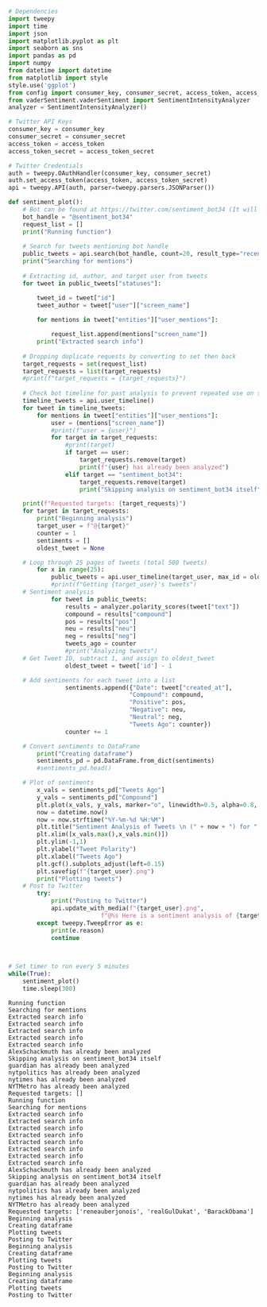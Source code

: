 

```python
# Dependencies
import tweepy
import time
import json
import matplotlib.pyplot as plt
import seaborn as sns
import pandas as pd
import numpy
from datetime import datetime
from matplotlib import style
style.use('ggplot')
from config import consumer_key, consumer_secret, access_token, access_token_secret
from vaderSentiment.vaderSentiment import SentimentIntensityAnalyzer
analyzer = SentimentIntensityAnalyzer()
```


```python
# Twitter API Keys
consumer_key = consumer_key
consumer_secret = consumer_secret
access_token = access_token
access_token_secret = access_token_secret
```


```python
# Twitter Credentials
auth = tweepy.OAuthHandler(consumer_key, consumer_secret)
auth.set_access_token(access_token, access_token_secret)
api = tweepy.API(auth, parser=tweepy.parsers.JSONParser())
```


```python
def sentiment_plot():
    # Bot can be found at https://twitter.com/sentiment_bot34 (It will most likely be non functional but tweets of graphs will be visable)
    bot_handle = "@sentiment_bot34"
    request_list = []
    print("Running function")
    
    # Search for tweets mentioning bot handle
    public_tweets = api.search(bot_handle, count=20, result_type="recent")
    print("Searching for mentions")
    
    # Extracting id, author, and target user from tweets
    for tweet in public_tweets["statuses"]:

        tweet_id = tweet["id"]
        tweet_author = tweet["user"]["screen_name"]
    
        for mentions in tweet["entities"]["user_mentions"]:

            request_list.append(mentions["screen_name"])
        print("Extracted search info")
        
    # Dropping duplicate requests by converting to set then back
    target_requests = set(request_list)
    target_requests = list(target_requests)
    #print(f"target_requests = {target_requests}")
 
    # Check bot timeline for past analysis to prevent repeated use on same user
    timeline_tweets = api.user_timeline()
    for tweet in timeline_tweets:
        for mentions in tweet["entities"]["user_mentions"]:
            user = (mentions["screen_name"])
            #print(f"user = {user}")
            for target in target_requests:
                #print(target)
                if target == user:
                    target_requests.remove(target)
                    print(f"{user} has already been analyzed")
                elif target == "sentiment_bot34":
                    target_requests.remove(target)
                    print("Skipping analysis on sentiment_bot34 itself")

    print(f"Requested targets: {target_requests}")    
    for target in target_requests:
        print("Beginning analysis")
        target_user = f"@{target}"
        counter = 1
        sentiments = []
        oldest_tweet = None

    # Loop through 25 pages of tweets (total 500 tweets)
        for x in range(25):
            public_tweets = api.user_timeline(target_user, max_id = oldest_tweet)
            #print(f"Getting {target_user}'s tweets")
    # Sentiment analysis
            for tweet in public_tweets:
                results = analyzer.polarity_scores(tweet["text"])
                compound = results["compound"]
                pos = results["pos"]
                neu = results["neu"]
                neg = results["neg"]
                tweets_ago = counter
                #print("Analyzing tweets")
    # Get Tweet ID, subtract 1, and assign to oldest_tweet
                oldest_tweet = tweet['id'] - 1

    # Add sentiments for each tweet into a list
                sentiments.append({"Date": tweet["created_at"], 
                                  "Compound": compound,
                                  "Positive": pos,
                                  "Negative": neu,
                                  "Neutral": neg,
                                  "Tweets Ago": counter})
                counter += 1

    # Convert sentiments to DataFrame
        print("Creating dataframe")
        sentiments_pd = pd.DataFrame.from_dict(sentiments)
        #sentiments_pd.head()

    # Plot of sentiments
        x_vals = sentiments_pd["Tweets Ago"]
        y_vals = sentiments_pd["Compound"]
        plt.plot(x_vals, y_vals, marker="o", linewidth=0.5, alpha=0.8, color="blue")
        now = datetime.now()
        now = now.strftime("%Y-%m-%d %H:%M")
        plt.title("Sentiment Analysis of Tweets \n (" + now + ") for " + target_user)
        plt.xlim([x_vals.max(),x_vals.min()])
        plt.ylim(-1,1)
        plt.ylabel("Tweet Polarity")
        plt.xlabel("Tweets Ago")
        plt.gcf().subplots_adjust(left=0.15)
        plt.savefig(f"{target_user}.png")  
        print("Plotting tweets")
    # Post to Twitter
        try:
            print("Posting to Twitter")
            api.update_with_media(f"{target_user}.png",
                          f"@%s Here is a sentiment analysis of {target_user}" % tweet_author, in_reply_to_status_id=tweet_id)   
        except tweepy.TweepError as e:
            print(e.reason)
            continue

                
```


```python
# Set timer to run every 5 minutes
while(True):
    sentiment_plot()
    time.sleep(300)
```

    Running function
    Searching for mentions
    Extracted search info
    Extracted search info
    Extracted search info
    Extracted search info
    Extracted search info
    AlexSchackmuth has already been analyzed
    Skipping analysis on sentiment_bot34 itself
    guardian has already been analyzed
    nytpolitics has already been analyzed
    nytimes has already been analyzed
    NYTMetro has already been analyzed
    Requested targets: []
    Running function
    Searching for mentions
    Extracted search info
    Extracted search info
    Extracted search info
    Extracted search info
    Extracted search info
    Extracted search info
    Extracted search info
    Extracted search info
    AlexSchackmuth has already been analyzed
    Skipping analysis on sentiment_bot34 itself
    guardian has already been analyzed
    nytpolitics has already been analyzed
    nytimes has already been analyzed
    NYTMetro has already been analyzed
    Requested targets: ['reneauberjonois', 'realGulDukat', 'BarackObama']
    Beginning analysis
    Creating dataframe
    Plotting tweets
    Posting to Twitter
    Beginning analysis
    Creating dataframe
    Plotting tweets
    Posting to Twitter
    Beginning analysis
    Creating dataframe
    Plotting tweets
    Posting to Twitter

